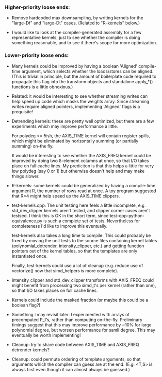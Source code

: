 ### Higher-priority loose ends:

- Remove hardcoded max downsampling, by writing kernels for the "large-Df" and "large-Dt" cases.
  (Related to "R-kernels" below.)

- I would like to look at the compiler-generated assembly for a few representative kernels,
  just to see whether the compiler is doing something reasonable, and to see if there's scope
  for more optimization.

### Lower-priority loose ends:

- Many kernels could be improved by having a boolean 'Aligned' compile-time argument, which
  selects whether the loads/stores can be aligned.  (This is trivial in principle, but the 
  amount of boilerplate code required to propagate this flag into the transform objects and
  standalone apply_*() functions is a little obnoxious.)

- Related: it would be interesting to see whether streaming writes can help speed up code
  which masks the weights array.  Since streaming writes require aligned pointers, implementing
  'Aligned' flags is a prequisite!

- Detrending kernels: these are pretty well optimized, but there are a few experiments which may
  improve performance a little.  

  For polydeg >= 5ish, the AXIS_TIME kernel will contain register spills, which might be eliminated
  by horizontally summing (or partially summing) on-the fly.

  It would be interesting to see whether the AXIS_FREQ kernel could be improved by doing two
  8-element columns at once, so that I/O takes place on full cache lines.  My prediciton is that
  this helps a little for very low polydeg (say 0 or 1) but otherwise doesn't help and may make
  things slower.

- R-kernels: some kernels could be generalized by having a compile-time argument R, the number
  of rows read at once.  A toy program suggested that R=4 might help speed up the AXIS_TIME clippers.

- test-kernels.cpp: The unit testing here feels a little incomplete, e.g. std_dev_clipper kernels aren't
  tested, and clipper corner cases aren't testsed.   I think this is OK in the short term, since 
  test-cpp-python-equivalence.py is such a complete set of tests.  Nevertheless for completeness 
  I'd like to improve this eventually.

  test-kernels also takes a long time to compile.  This could probably be fixed by moving the unit
  tests to the source files containing kernel tables (polynomial_detrender, intensity_clipper, etc.)
  and getting function pointers out of the kernel tables, so that the templates are only instantiated once.

  Finally, test-kernels could use a lot of cleanup (e.g. reduce use of vectorize() now that simd_helpers is more complete).

- intensity_clipper and std_dev_clipper transforms with AXIS_FREQ could might benefit from
  processing two simd_t's per kernel (rather than one), so that I/O takes places on full
  cache lines.

- Kernels could include the masked fraction (or maybe this could be a boolean flag?)

- Something I may revisit later: I experimented with arrays of precomputed P_l's, rather than computing on-the-fly.
  Preliminary timings suggest that this may improve performance by ~10% for large polynomial degree, but worsen performance for samll degree.
  This may eventually be worth implementing!

- Cleanup: try to share code between AXIS_TIME and AXIS_FREQ detrender kernels?

- Cleanup: could permute ordering of template arguments, so that arguments which the compiler can guess are
  at the end.  (E.g. <T,S> is always first even though it can almost always be guessed.)

